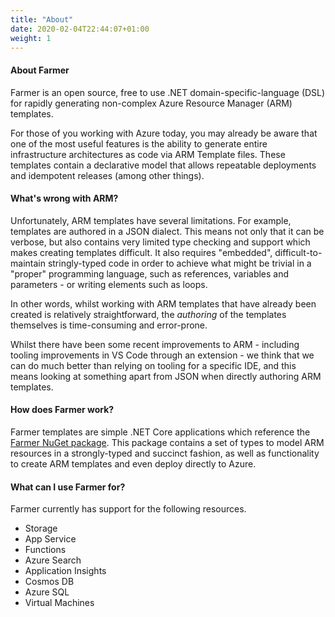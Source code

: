 ```yaml
---
title: "About"
date: 2020-02-04T22:44:07+01:00
weight: 1
---
```


#### About Farmer
Farmer is an open source, free to use .NET domain-specific-language (DSL) for rapidly generating non-complex Azure Resource Manager (ARM) templates.

For those of you working with Azure today, you may already be aware that one of the most useful features is the ability to generate entire infrastructure architectures as code via ARM Template files. These templates contain a declarative model that allows repeatable deployments and idempotent releases (among other things).

#### What's wrong with ARM?
Unfortunately, ARM templates have several limitations. For example, templates are authored in a JSON dialect. This means not only that it can be verbose, but also contains very limited type checking and support which makes creating templates difficult. It also requires "embedded", difficult-to-maintain stringly-typed code in order to achieve what might be trivial in a "proper" programming language, such as references, variables and parameters - or writing elements such as loops.

In other words, whilst working with ARM templates that have already been created is relatively straightforward, the *authoring* of the templates themselves is time-consuming and error-prone.

Whilst there have been some recent improvements to ARM - including tooling improvements in VS Code through an extension - we think that we can do much better than relying on tooling for a specific IDE, and this means looking at something apart from JSON when directly authoring ARM templates.

#### How does Farmer work?
Farmer templates are simple .NET Core applications which reference the [Farmer NuGet package](https://www.nuget.org/packages/Farmer/). This package contains a set of types to model ARM resources in a strongly-typed and succinct fashion, as well as functionality to create ARM templates and even deploy directly to Azure.

#### What can I use Farmer for?
Farmer currently has support for the following resources.

* Storage
* App Service
* Functions
* Azure Search
* Application Insights
* Cosmos DB
* Azure SQL
* Virtual Machines